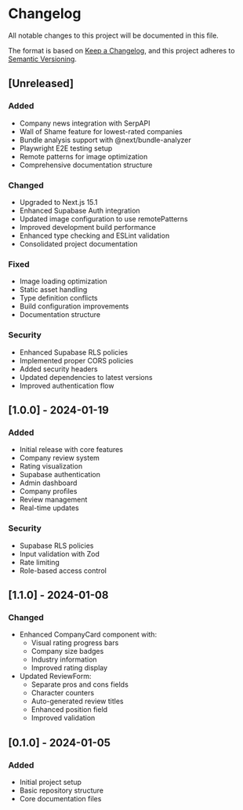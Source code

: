 # Changelog

All notable changes to this project will be documented in this file.

The format is based on [Keep a Changelog](https://keepachangelog.com/en/1.0.0/),
and this project adheres to [Semantic Versioning](https://semver.org/spec/v2.0.0.html).

## [Unreleased]

### Added
- Company news integration with SerpAPI
- Wall of Shame feature for lowest-rated companies
- Bundle analysis support with @next/bundle-analyzer
- Playwright E2E testing setup
- Remote patterns for image optimization
- Comprehensive documentation structure

### Changed
- Upgraded to Next.js 15.1
- Enhanced Supabase Auth integration
- Updated image configuration to use remotePatterns
- Improved development build performance
- Enhanced type checking and ESLint validation
- Consolidated project documentation

### Fixed
- Image loading optimization
- Static asset handling
- Type definition conflicts
- Build configuration improvements
- Documentation structure

### Security
- Enhanced Supabase RLS policies
- Implemented proper CORS policies
- Added security headers
- Updated dependencies to latest versions
- Improved authentication flow

## [1.0.0] - 2024-01-19

### Added
- Initial release with core features
- Company review system
- Rating visualization
- Supabase authentication
- Admin dashboard
- Company profiles
- Review management
- Real-time updates

### Security
- Supabase RLS policies
- Input validation with Zod
- Rate limiting
- Role-based access control

## [1.1.0] - 2024-01-08

### Changed
- Enhanced CompanyCard component with:
  - Visual rating progress bars
  - Company size badges
  - Industry information
  - Improved rating display
- Updated ReviewForm:
  - Separate pros and cons fields
  - Character counters
  - Auto-generated review titles
  - Enhanced position field
  - Improved validation

## [0.1.0] - 2024-01-05

### Added
- Initial project setup
- Basic repository structure
- Core documentation files 